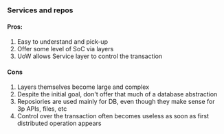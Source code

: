 ### Services and repos
#### Pros:
1. Easy to understand and pick-up
2. Offer some level of SoC via layers 
3. UoW allows Service layer to control the transaction 
#### Cons
1. Layers themselves become large and complex
2. Despite the initial goal, don't offer that much of a database abstraction 
3. Reposiories are used mainly for DB, even though they make sense for 3p APIs, files, etc
4. Control over the transaction often becomes useless as soon as first distributed operation appears